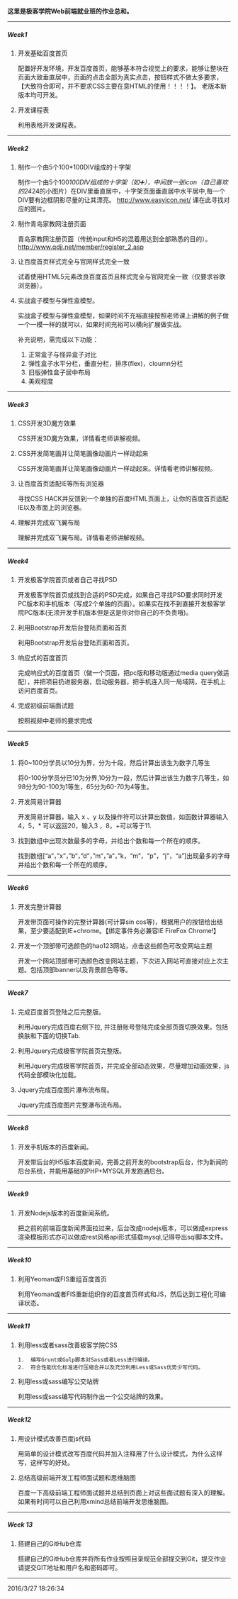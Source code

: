 **这里是极客学院Web前端就业班的作业总和。**

----------

##### Week1 #####

1.	开发基础百度首页

	配置好开发环境，开发百度首页，能够基本符合视觉上的要求，能够让整块在页面大致垂直居中，页面的点击全部为真实点击，按钮样式不做太多要求，【大致符合即可，并不要求CSS主要在意HTML的使用！！！！】。 老版本新版本均可开发。

1.	开发课程表 

	利用表格开发课程表。


----------

##### Week2 #####

1.	制作一个由5个100*100DIV组成的十字架

	制作一个由5个100*100DIV组成的十字架（如➕），中间放一张icon（自己喜欢的24*24的小图片）在DIV里垂直居中，十字架页面垂直居中水平居中,每一个DIV要有边框阴影尽量的让其漂亮。 http://www.easyicon.net/ 课在此寻找对应的图片。

1.	制作青岛家教网注册页面

	青岛家教网注册页面（传统input和H5的混着用达到全部熟悉的目的）。
	http://www.qdjj.net/member/register_2.asp

1.	让百度首页样式完全与官网样式完全一致

	试着使用HTML5元素改良百度首页且样式完全与官网完全一致（仅要求谷歌浏览器）。

1.	实战盒子模型与弹性盒模型。

	实战盒子模型与弹性盒模型，如果时间不充裕直接按照老师课上讲解的例子做一个一模一样的就可以，如果时间充裕可以横向扩展做实战。

	补充说明，需完成以下功能：
	1. 正常盒子与怪异盒子对比
	1. 弹性盒子水平分栏，垂直分栏，排序(flex)，cloumn分栏
	1. 旧版弹性盒子居中布局	
	1. 美观程度

----------

##### Week3 #####

1.	CSS开发3D魔方效果

	CSS开发3D魔方效果，详情看老师讲解视频。

1.	CSS开发简笔画并让简笔画像动画片一样动起来

	CSS开发简笔画并让简笔画像动画片一样动起来。详情看老师讲解视频。

1.	让百度首页适配IE等所有浏览器

	寻找CSS HACK并反馈到一个单独的百度HTML页面上，让你的百度首页适配IE以及市面上的浏览器。

1.	理解并完成双飞翼布局

	理解并完成双飞翼布局。详情看老师讲解视频。
 


----------

##### Week4 #####

1.	开发极客学院首页或者自己寻找PSD
	
	开发极客学院首页或找到合适的PSD完成，如果自己寻找PSD要求同时开发PC版本和手机版本（写成2个单独的页面）。如果实在找不到直接开发极客学院PC版本(无须开发手机版本但是这是你对你自己的不负责哦)。

1.	利用Bootstrap开发后台登陆页面和首页

	利用Bootstrap开发后台登陆页面和首页。

1.	响应式的百度首页

	完成响应式的百度首页（做一个页面，把pc版和移动版通过media query做适配），并把项目扔进服务器，启动服务器，把手机连入同一局域网，在手机上访问百度首页。

1.	完成初级前端面试题

	按照视频中老师的要求完成


----------

##### Week5 #####

1.	将0~100分学员以10分为界，分为十段，然后计算出该生为数字几等生

	将0-100分学员分已10为分界,10分为一段，然后计算出该生为数字几等生，如98分为90-100为1等生，65分为60-70为4等生。

1.	开发简易计算器

	开发简易计算器，输入 x 、y 以及操作符可以计算出数值，如函数计算器输入 4，5，* 可以返回20，输入3 ，8，+可以等于11.

1.	找到数组中出现次数最多的字母，并给出个数和每一个所在的顺序。

	找到数组[“a“，”x“，”b“，”d“，”m“，”a“，”k，“m”，“p”，“j”，“a”]出现最多的字母并给出个数和每一个所在的顺序。

----------

##### Week6 #####

1.	开发完整计算器

	开发带页面可操作的完整计算器(可计算sin cos等)，根据用户的按钮给出结果，至少要适配到IE+chrome。【绑定事件务必兼容IE FireFox Chrome!】

1.	开发一个顶部带可选颜色的hao123网站，点击这些颜色可改变网站主题

	开发一个网站顶部带可选颜色改变网站主题，下次进入网站可直接对应上次主题。包括顶部banner以及背景颜色等等。


----------

##### Week7 #####

1.	完成百度首页登陆之后完整版。

	利用Jquery完成百度右侧下拉, 并注册账号登陆完成全部页面切换效果。包括换肤和下面的切换Tab.
 
1.	利用Jquery完成极客学院首页完整版。

	利用Jquery完成极客学院首页，并完成全部动态效果，尽量增加动画效果，js代码全部模块化加载。

1.	Jquery完成百度图片瀑布流布局。

	Jquery完成百度图片完整瀑布流布局。


----------

##### Week8 #####

1.	开发手机版本的百度新闻。

	开发带后台的H5版本百度新闻，完善之前开发的bootstrap后台，作为新闻的后台系统，并能用基础的PHP+MYSQL开发跑通后台。


----------

##### Week9 #####

1.	开发Nodejs版本的百度新闻系统。

	把之前的前端百度新闻界面拉过来，后台改成nodejs版本，可以做成express渲染模板形式亦可以做成rest风格api形式搭载mysql,记得导出sql脚本文件。


----------

##### Week10 #####

1.	利用Yeoman或FIS重组百度首页

	利用Yeoman或者FIS重新组织你的百度首页样式和JS，然后达到工程化可编译状态。


----------

##### Week11 #####

1.	利用less或者sass改善极客学院CSS
	
		1.	编写Grunt或Gulp脚本对Sass或者Less进行编译。 
		2.	符合性能优化标准进行压缩合并以及充分利用Less或Sass优势少写代码。

1.	利用less或sass编写公交站牌
	
	利用less或sass编写代码制作出一个公交站牌的效果。


----------

##### Week12 #####

1.	用设计模式改善百度js代码

	用简单的设计模式改写百度代码并加入注释用了什么设计模式，为什么这样写，这样写的好处。

1.	总结高级前端开发工程师面试题和思维脑图

	百度一下高级前端工程师面试题并总结到页面上对这些面试题有深入的理解。如果有时间可以自己利用xmind总结前端开发思维脑图。


----------

##### Week 13 #####

1.	搭建自己的GitHub仓库
	
	搭建自己的GitHub仓库并将所有作业按照目录规范全部提交到Git，提交作业请提交GIT地址和用户名和密码即可。

----------


2016/3/27 18:26:34 